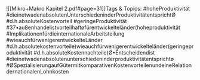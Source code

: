 
![[Mikro+Makro Kapitel 2.pdf#page=31]]Tags & Topics:
   #hoheProduktivität
   #dieinetwadenabsolutenUnterschiedeninderProduktivitätentsprichtØ
   #d.h.absoluteKostenvorteil
   #geringeProduktivität
   #37•außenhandelistvorteilhaftøfürentwickelteländer(hoheproduktivität
   #ImplikationenfürdieinternationaleArbeitsteilung
   #wieauchfürwenigerentwickelteLänder
   #d.h.absolutekostenvorteile)wieauchfürwenigerentwickelteländer(geringeproduktivität
   #d.h.absoluteKostennachteile)Ø•Entscheidendist
   #dieinetwadenabsolutenunterschiedeninderproduktivitätentsprichtø
   #ØSpezialisierungaufGütermitkomparativenKostenvorteilenundeineRelationdernationalenLohnkosten